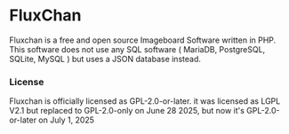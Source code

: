# FluxChan
Fluxchan is a free and open source Imageboard Software written in PHP. This software does not use any SQL software ( MariaDB, PostgreSQL, SQLite, MySQL ) but uses a JSON database instead.




### License
Fluxchan is officially licensed as GPL-2.0-or-later.
it was licensed as LGPL V2.1 but replaced to GPL-2.0-only on June 28 2025, but now it's GPL-2.0-or-later on July 1, 2025
